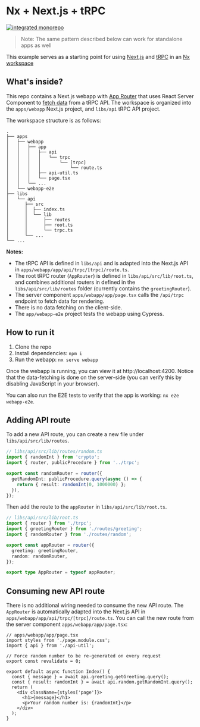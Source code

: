 # Nx + Next.js + tRPC

[![integrated monorepo](https://img.shields.io/static/v1?label=Nx%20setup&message=integrated%20monorepo&color=blue)](https://nx.dev/concepts/integrated-vs-package-based#integrated-repos)

> Note: The same pattern described below can work for standalone apps as well

This example serves as a starting point for using [Next.js](https://nextjs.org) and [tRPC](https://trpc.io) in an [Nx workspace](https://nx.dev)

## What's inside?

This repo contains a Next.js webapp with [App Router](https://nextjs.org/docs/app) that uses React Server Component to [fetch data](https://nextjs.org/docs/app/building-your-application/data-fetching) from a tRPC API. The workspace is organized into the `apps/webapp` Next.js project, and `libs/api` tRPC API project.

The workspace structure is as follows:

```treeview
.
├── apps
│   ├── webapp
│   │   ├── app
│   │   │   ├── api
│   │   │   │   └── trpc
│   │   │   │       └── [trpc]
│   │   │   │           └── route.ts
│   │   │   ├── api-util.ts
│   │   │   └── page.tsx
│   │   └── ...
│   └── webapp-e2e
├── libs
│   └── api
│      ├── src
│      │  ├── index.ts
│      │  └── lib
│      │      ├── routes
│      │      ├── root.ts
│      │      └── trpc.ts
│      └── ...
└── ...
```

**Notes:**

- The tRPC API is defined in `libs/api` and is adapted into the Next.js API in `apps/webapp/app/api/trpc/[trpc]/route.ts`.
- The root tRPC router (`AppRouter`) is defined in `libs/api/src/lib/root.ts`, and combines additional routers in defined in the `libs/api/src/lib/routes` folder (currently contains the `greetingRouter`).
- The server component `apps/webapp/app/page.tsx` calls the `/api/trpc` endpoint to fetch data for rendering.
- There is no data fetching on the client-side.
- The `app/webapp-e2e` project tests the webapp using Cypress.

## How to run it

1. Clone the repo
2. Install dependencies: `npm i`
3. Run the webapp: `nx serve webapp`

Once the webapp is running, you can view it at http://localhost:4200. Notice that the data-fetching is done on the server-side (you can verify this by disabling JavaScript in your browser).

You can also run the E2E tests to verify that the app is working: `nx e2e webapp-e2e`.

## Adding API route

To add a new API route, you can create a new file under `libs/api/src/lib/routes`.

```ts
// libs/api/src/lib/routes/random.ts
import { randomInt } from 'crypto';
import { router, publicProcedure } from '../trpc';

export const randomRouter = router({
  getRandomInt: publicProcedure.query(async () => {
    return { result: randomInt(0, 1000000) };
  }),
});
```

Then add the route to the `appRouter` in `libs/api/src/lib/root.ts`.

```ts
// libs/api/src/lib/root.ts
import { router } from './trpc';
import { greetingRouter } from './routes/greeting';
import { randomRouter } from './routes/random';

export const appRouter = router({
  greeting: greetingRouter,
  random: randomRouter,
});

export type AppRouter = typeof appRouter;
```

## Consuming new API route

There is no additional wiring needed to consume the new API route. The `AppRouter` is automatically adapted into the Next.js API in `apps/webapp/app/api/trpc/[trpc]/route.ts`. You can call the new route from the server component `apps/webapp/app/page.tsx`:

```tsx
// apps/webapp/app/page.tsx
import styles from './page.module.css';
import { api } from './api-util';

// Force random number to be re-generated on every request
export const revalidate = 0;

export default async function Index() {
  const { message } = await api.greeting.getGreeting.query();
  const { result: randomInt } = await api.random.getRandomInt.query();
  return (
    <div className={styles['page']}>
      <h1>{message}</h1>
      <p>Your random number is: {randomInt}</p>
    </div>
  );
}
```
